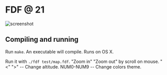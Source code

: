 # FDF @ 21

![screenshot](/21/fdf/screens/screen.png?raw=true)

## Compiling and running
Run `make`. An executable will compile. Runs on OS X.

Run it with `./fdf test/map.fdf`.
"Zoom in" "Zoom out" by scroll on mouse.
"<" ">" -- Change altitude.
NUM0-NUM9 -- Change colors theme.
